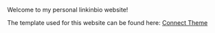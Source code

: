 Welcome to my personal linkinbio website!

The template used for this website can be found here: [Connect Theme](https://github.com/mathetos/mathetos.github.io)